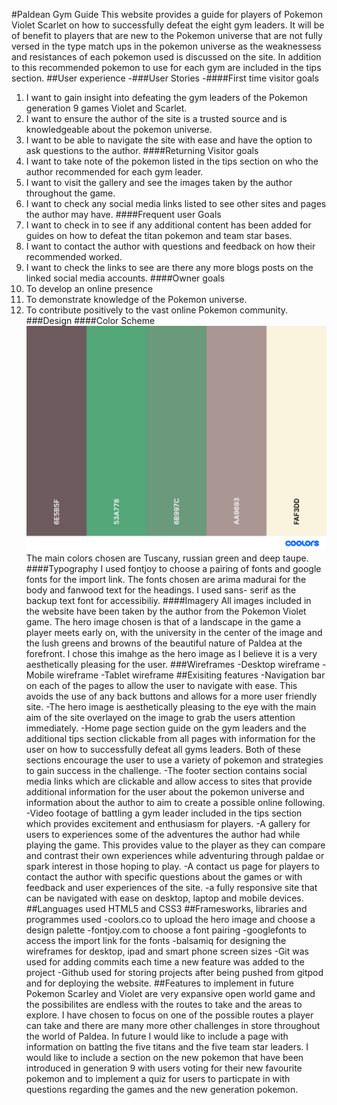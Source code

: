#Paldean Gym Guide
This website provides a guide for players of Pokemon Violet Scarlet on how to successfully defeat the eight gym leaders. It will be of benefit to players that are new to the Pokemon universe that are not fully versed in the type match ups in the pokemon universe as the weaknessess and resistances of each pokemon used is discussed on the site. In addition to this recommended pokemon to use for each gym are included in the tips section.
##User experience
-###User Stories
-####First time visitor goals
1. I want to gain insight into defeating the gym leaders of the Pokemon generation 9 games Violet and Scarlet.
2. I want to ensure the author of the site is a trusted source and is knowledgeable about the pokemon universe.
3. I want to be able to navigate the site with ease and have the option to ask questions to the author.
####Returning Visitor goals
1. I want to take note of the pokemon listed in the tips section on who the author recommended for each gym leader.
2. I want to visit the gallery and see the images taken by the author throughout the game.
3. I want to check any social media links listed to see other sites and pages the author may have.
####Frequent user Goals
1. I want to check in to see if any additional content has been added for guides on how to defeat the titan pokemon and team star bases.
2. I want to contact the author with questions and feedback on how their recommended worked.
3. I want to check the links to see are there any more blogs posts on the linked social media accounts.
####Owner goals
1. To develop an online presence
2. To demonstrate knowledge of the Pokemon universe.
3. To contribute positively to the vast online Pokemon community.
###Design
####Color Scheme
![coolors](assets/images/palette%20paldea.png)
The main colors chosen are Tuscany, russian green and deep taupe.
####Typography
I used fontjoy to choose a pairing of fonts and google fonts for the import link. The fonts chosen are arima madurai for the body and fanwood text for the headings. I used sans- serif as the backup text font for accessibiliy.
####Imagery
All images included in the website have been taken by the author from the Pokemon Violet game. The hero image chosen is that of a landscape in the game a player meets early on, with the university in the center of the image and the lush greens and browns of the beautiful nature of Paldea at the forefront. I chose this imahge as the hero image as I believe it is a very aesthetically pleasing for the user.
###Wireframes
-Desktop wireframe
-Mobile wireframe
-Tablet wireframe
##Exisiting features
-Navigation bar on each of the pages to allow the user to navigate with ease. This avoids the use of any back buttons and allows for a more user friendly site.
-The hero image is aesthetically pleasing to the eye with the main aim of the site overlayed on the image to grab the users attention immediately.
-Home page section guide on the gym leaders and the additional tips section clickable from all pages with information for the user on how to successfully defeat all gyms leaders. Both of these sections encourage the user to use a variety of pokemon and strategies to gain success in the challenge.
-The footer section contains social media links which are clickable and allow access to sites that provide additional information for the user about the pokemon universe and information about the author to aim to create a possible online following.
-Video footage of battling a gym leader included in the tips section which provides excitement and enthusiasm for players.
-A gallery for users to experiences some of the adventures the author had while playing the game. This provides value to the player as they can compare and contrast their own experiences while adventuring through paldae or spark interest in those hoping to play.
-A contact us page for players to contact the author with specific questions about the games or with feedback and user experiences of the site.
-a fully responsive site that can be navigated with ease on desktop, laptop and mobile devices.
##Languages used
HTML5 and CSS3
##Framesworks, libraries and programmes used
-coolors.co to upload the hero image and choose a design palette
-fontjoy.com to choose a font pairing
-googlefonts to access the import link for the fonts
-balsamiq for designing the wireframes for desktop, ipad and smart phone screen sizes
-Git was used for adding commits each time a new feature was added to the project
-Github used for storing projects after being pushed from gitpod and for deploying the website.
##Features to implement in future
Pokemon Scarley and Violet are very expansive open world game and the possibilites are endless with the routes to take and the areas to explore. I have chosen to focus on one of the possible routes a player can take and there are many more other challenges in store throughout the world of Paldea. In future I would like to include a page with information on battlng the five titans and the five team star leaders. I would like to include a section on the new pokemon that have been introduced in generation 9 with users voting for their new favourite pokemon and to implement a quiz for users to particpate in with questions regarding the games and the new generation pokemon.
